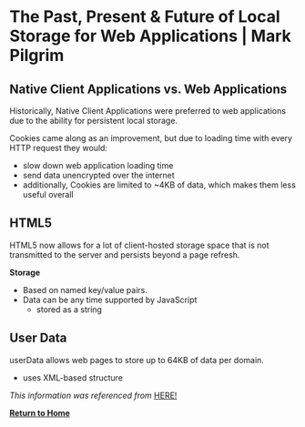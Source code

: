 # The Past, Present & Future of Local Storage for Web Applications | Mark Pilgrim

## Native Client Applications vs. Web Applications

Historically, Native Client Applications were preferred to web applications due to the ability for persistent local storage. 

Cookies came along as an improvement, but due to loading time with every HTTP request they would:  
- slow down web application loading time
- send data unencrypted over the internet
- additionally, Cookies are limited to ~4KB of data, which makes them less useful overall

## HTML5  

HTML5 now allows for a lot of client-hosted storage space that is not transmitted to the server and persists beyond a page refresh. 

**Storage**  
- Based on named key/value pairs.
- Data can be any time supported by JavaScript
    - stored as a string

## User Data 

userData allows web pages to store up to 64KB of data per domain.  
- uses XML-based structure


*This information was referenced from* [HERE!](http://diveinto.html5doctor.com/storage.html)  

[**Return to Home**](README.md)